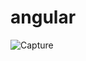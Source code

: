# angular
![Capture](https://github.com/harikiranPoosa/angular/assets/156776643/f1bd3937-c6d8-4c10-aadb-ad9016e0320a)
